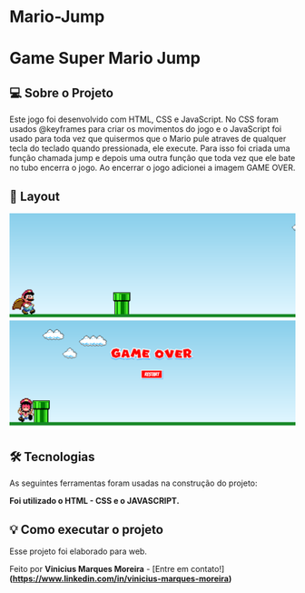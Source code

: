 # Mario-Jump
# Game Super Mario Jump

## 💻 Sobre o Projeto
Este jogo foi desenvolvido com HTML, CSS e JavaScript. No CSS foram usados @keyframes para criar os movimentos do jogo e o JavaScript foi usado para toda vez 
que quisermos que o Mario pule atraves de qualquer tecla do teclado quando pressionada, ele execute. Para isso foi criada uma função chamada jump e depois uma 
outra função que toda vez que ele bate no tubo encerra o jogo. Ao encerrar o jogo adicionei a imagem GAME OVER.

## 🎨 Layout

![image](https://github.com/marianamoiolicapelari/super-mario/blob/main/assets/Layoult%20Mario.png)

## 🛠 Tecnologias

As seguintes ferramentas foram usadas na construção do projeto:

 **Foi utilizado o HTML - CSS e o JAVASCRIPT.**

## 💡 Como executar o projeto

Esse projeto foi elaborado para web. </br>




Feito por **Vinicius Marques Moreira** - [Entre em contato!]**(https://www.linkedin.com/in/vinicius-marques-moreira)**
